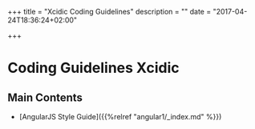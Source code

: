 +++
title = "Xcidic Coding Guidelines"
description = ""
date = "2017-04-24T18:36:24+02:00"

+++

# Coding Guidelines Xcidic

## Main Contents

* [AngularJS Style Guide]({{%relref "angular1/_index.md" %}})
